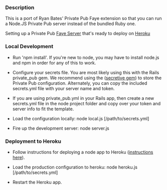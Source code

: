 ### Description

This is a port of Ryan Bates' Private Pub Faye extension so that you can run a Node.JS Private Pub server instead of the bundled Ruby one.

Setting up a Private Pub [Faye Server](http://faye.jcoglan.com/) that's ready to deploy on [Heroku](http://heroku.com)

### Local Development

 * Run 'npm install'. If you're new to node, you may have to install node.js and npm in order for any of this to work.

 * Configure your secrets file. You are most likely using this with the Rails private_pub gem. We recommend using the ([secretive gem](https://github.com/singlebrook/secretive)) to store the Private Pub configuration. Alternately, you can copy the included secrets.yml file with your server name and token.
 
 * If you are using private_pub.yml in your Rails app, then create a new secrets.yml file in the node project folder and copy over your token and server info to fit the template. 
 
 * Load the configuration locally: node local.js [/path/to/secrets.yml]
 
 * Fire up the development server: node server.js
 
### Deployment to Heroku

 * Follow instructions for deploying a node app to Heroku ([instructions here](https://devcenter.heroku.com/articles/nodejs)).
 
 * Load the production configuration to heroku: node heroku.js [/path/to/secrets.yml]
 
 * Restart the Heroku app.



